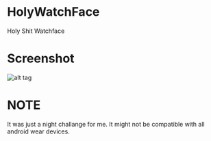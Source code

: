 # HolyWatchFace
Holy Shit Watchface

# Screenshot

![alt tag](https://raw.githubusercontent.com/iammert/HolyWatchFace/master/art/screen.png)


# NOTE

It was just a night challange for me. It might not be compatible with all android wear devices.


